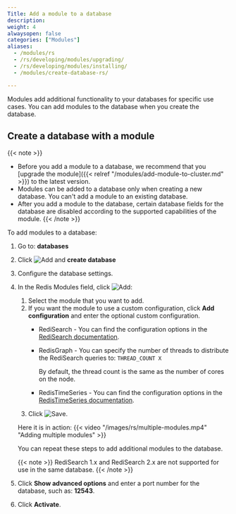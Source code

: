 ```yaml
---
Title: Add a module to a database
description:
weight: 4
alwaysopen: false
categories: ["Modules"]
aliases:
  - /modules/rs
  - /rs/developing/modules/upgrading/
  - /rs/developing/modules/installing/
  - /modules/create-database-rs/

---
```

Modules add additional functionality to your databases for specific use cases.
You can add modules to the database when you create the database.

## Create a database with a module

{{< note >}}
- Before you add a module to a database,
    we recommend that you [upgrade the module]({{< relref "/modules/add-module-to-cluster.md" >}}) to the latest version.
- Modules can be added to a database only when creating a new database.
    You can't add a module to an existing database.
- After you add a module to the database,
    certain database fields for the database are disabled according to the supported capabilities of the module.
{{< /note >}}

To add modules to a database:

1. Go to: **databases**
1. Click ![Add](/images/rs/icon_add.png#no-click "Add") and **create database**
1. Configure the database settings.
1. In the Redis Modules field, click ![Add](/images/rs/icon_add.png#no-click "Add"):
    1. Select the module that you want to add.
    1. If you want the module to use a custom configuration, click **Add configuration** and enter the optional custom configuration.
        - RediSearch - You can find the configuration options in the [RediSearch documentation](https://oss.redislabs.com/redisearch/Configuring.html#redisearch_configuration_options).
        - RedisGraph - You can specify the number of threads to distribute the RediSearch queries to: `THREAD_COUNT X`

            By default, the thread count is the same as the number of cores on the node.
        - RedisTimeSeries - You can find the configuration options in the [RedisTimeSeries documentation](https://oss.redislabs.com/redistimeseries/configuration/#redistimeseries-configuration-options).
    1. Click ![Save](/images/rs/icon_save.png#no-click "Save").

    Here it is in action:
    {{< video "/images/rs/multiple-modules.mp4" "Adding multiple modules" >}}

    You can repeat these steps to add additional modules to the database.

    {{< note >}}
    RediSearch 1.x and RediSearch 2.x are not supported for use in the same database.
    {{< /note >}}

1. Click **Show advanced options** and enter a port number for the database, such as: **12543**.
1. Click **Activate**.
